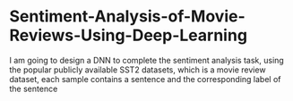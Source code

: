 # Sentiment-Analysis-of-Movie-Reviews-Using-Deep-Learning
I am going to design a DNN to complete the sentiment analysis task, using the popular publicly available SST2 datasets, which is a movie review dataset, each sample contains a sentence and the corresponding label of the sentence
